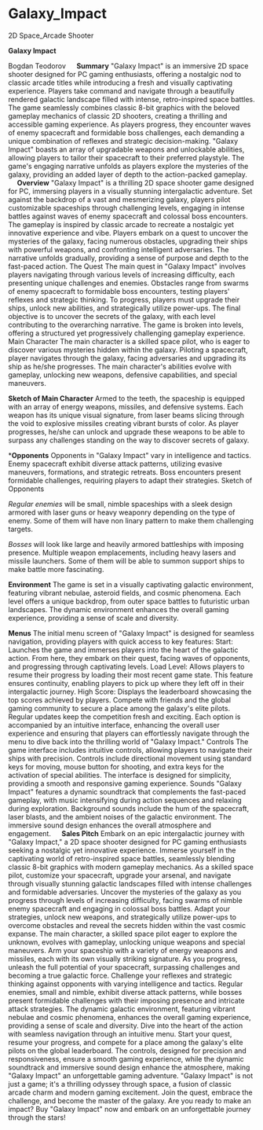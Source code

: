 # Galaxy_Impact
2D Space_Arcade Shooter


**Galaxy Impact**

Bogdan Teodorov
 
**Summary**
"Galaxy Impact" is an immersive 2D space shooter designed for PC gaming enthusiasts, offering a nostalgic nod to classic arcade titles while introducing a fresh and visually captivating experience. Players take command and navigate through a beautifully rendered galactic landscape filled with intense, retro-inspired space battles. The game seamlessly combines classic 8-bit graphics with the beloved gameplay mechanics of classic 2D shooters, creating a thrilling and accessible gaming experience.
As players progress, they encounter waves of enemy spacecraft and formidable boss challenges, each demanding a unique combination of reflexes and strategic decision-making. "Galaxy Impact" boasts an array of upgradable weapons and unlockable abilities, allowing players to tailor their spacecraft to their preferred playstyle. The game's engaging narrative unfolds as players explore the mysteries of the galaxy, providing an added layer of depth to the action-packed gameplay.
 
**Overview**
"Galaxy Impact" is a thrilling 2D space shooter game designed for PC, immersing players in a visually stunning intergalactic adventure. Set against the backdrop of a vast and mesmerizing galaxy, players  pilot customizable spaceships through challenging levels, engaging in intense battles against waves of enemy spacecraft and colossal boss encounters. The gameplay is inspired by classic arcade to recreate a nostalgic yet innovative experience and vibe.
Players embark on a quest to uncover the mysteries of the galaxy, facing numerous obstacles, upgrading their ships with powerful weapons, and confronting intelligent adversaries. The narrative unfolds gradually, providing a sense of purpose and depth to the fast-paced action. 
The Quest
The main quest in "Galaxy Impact" involves players navigating through various levels of increasing difficulty, each presenting unique challenges and enemies. Obstacles range from swarms of enemy spacecraft to formidable boss encounters, testing players' reflexes and strategic thinking. To progress, players must upgrade their ships, unlock new abilities, and strategically utilize power-ups. The final objective is to uncover the secrets of the galaxy, with each level contributing to the overarching narrative. The game is broken into levels, offering a structured yet progressively challenging gameplay experience.
Main Character
The main character is a skilled space pilot, who is eager to discover various mysteries hidden within the galaxy. Piloting a spacecraft, player navigates through the galaxy, facing adversaries and upgrading its ship as he/she progresses. The main character's abilities evolve with gameplay, unlocking new weapons, defensive capabilities, and special maneuvers. 

 **Sketch of Main Character**
Armed to the teeth, the spaceship is equipped with an array of energy weapons, missiles, and defensive systems. Each weapon has its unique visual signature, from laser beams slicing through the void to explosive missiles creating vibrant bursts of color. As player progresses, he/she can unlock and upgrade these weapons to be able to surpass any challenges standing on the way to discover secrets of galaxy.

***Opponents**
Opponents in "Galaxy Impact" vary in intelligence and tactics. Enemy spacecraft exhibit diverse attack patterns, utilizing evasive maneuvers, formations, and strategic retreats. Boss encounters present formidable challenges, requiring players to adapt their strategies. 
Sketch of Opponents
   
*Regular enemies* will be small, nimble spaceships with a sleek design armored with laser guns or heavy weaponry depending on the type of enemy. Some of them will have non linary pattern to make them challenging targets.
     		  		 
*Bosses* will look like large and heavily armored battleships with imposing presence. Multiple weapon emplacements, including heavy lasers and missile launchers. Some of them will be able to  summon support ships to make battle more fascinating.

**Environment**
The game is set in a visually captivating galactic environment, featuring vibrant nebulae, asteroid fields, and cosmic phenomena. Each level offers a unique backdrop, from outer space battles to futuristic urban landscapes. The dynamic environment enhances the overall gaming experience, providing a sense of scale and diversity.

**Menus**
The initial menu screen of "Galaxy Impact" is designed for seamless navigation, providing players with quick access to key features:
Start: Launches the game and immerses players into the heart of the galactic action. From here, they embark on their quest, facing waves of opponents, and progressing through captivating levels.
Load Level: Allows players to resume their progress by loading their most recent game state. This feature ensures continuity, enabling players to pick up where they left off in their intergalactic journey.
High Score: Displays the leaderboard showcasing the top scores achieved by players. Compete with friends and the global gaming community to secure a place among the galaxy's elite pilots. Regular updates keep the competition fresh and exciting.
Each option is accompanied by an intuitive interface, enhancing the overall user experience and ensuring that players can effortlessly navigate through the menu to dive back into the thrilling world of "Galaxy Impact."
Controls
The game interface includes intuitive controls, allowing players to navigate their ships with precision. Controls include directional movement using standard keys for moving, mouse button for shooting, and extra keys for the activation of special abilities. The interface is designed for simplicity, providing a smooth and responsive gaming experience.
Sounds
"Galaxy Impact" features a dynamic soundtrack that complements the fast-paced gameplay, with music intensifying during action sequences and relaxing during exploration. Background sounds include the hum of the spacecraft, laser blasts, and the ambient noises of the galactic environment. The immersive sound design enhances the overall atmosphere and engagement.
 
**Sales Pitch**
Embark on an epic intergalactic journey with "Galaxy Impact," a 2D space shooter designed for PC gaming enthusiasts seeking a nostalgic yet innovative experience. Immerse yourself in the captivating world of retro-inspired space battles, seamlessly blending classic 8-bit graphics with modern gameplay mechanics. As a skilled space pilot, customize your spacecraft, upgrade your arsenal, and navigate through visually stunning galactic landscapes filled with intense challenges and formidable adversaries.
Uncover the mysteries of the galaxy as you progress through levels of increasing difficulty, facing swarms of nimble enemy spacecraft and engaging in colossal boss battles. Adapt your strategies, unlock new weapons, and strategically utilize power-ups to overcome obstacles and reveal the secrets hidden within the vast cosmic expanse.
The main character, a skilled space pilot eager to explore the unknown, evolves with gameplay, unlocking unique weapons and special maneuvers. Arm your spaceship with a variety of energy weapons and missiles, each with its own visually striking signature. As you progress, unleash the full potential of your spacecraft, surpassing challenges and becoming a true galactic force.
Challenge your reflexes and strategic thinking against opponents with varying intelligence and tactics. Regular enemies, small and nimble, exhibit diverse attack patterns, while bosses present formidable challenges with their imposing presence and intricate attack strategies. The dynamic galactic environment, featuring vibrant nebulae and cosmic phenomena, enhances the overall gaming experience, providing a sense of scale and diversity.
Dive into the heart of the action with seamless navigation through an intuitive menu. Start your quest, resume your progress, and compete for a place among the galaxy's elite pilots on the global leaderboard. The controls, designed for precision and responsiveness, ensure a smooth gaming experience, while the dynamic soundtrack and immersive sound design enhance the atmosphere, making "Galaxy Impact" an unforgettable gaming adventure.
"Galaxy Impact" is not just a game; it's a thrilling odyssey through space, a fusion of classic arcade charm and modern gaming excitement. Join the quest, embrace the challenge, and become the master of the galaxy. Are you ready to make an impact? Buy "Galaxy Impact" now and embark on an unforgettable journey through the stars!
